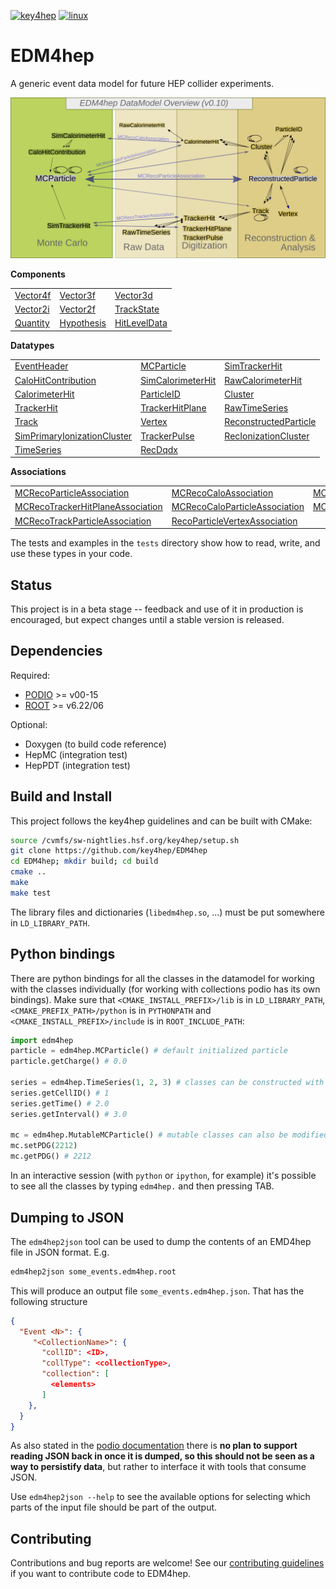 
[![key4hep](https://github.com/key4hep/EDM4hep/workflows/key4hep_linux/badge.svg)](https://github.com/key4hep/EDM4hep/actions/workflows/key4hep_linux.yml)
[![linux](https://github.com/key4hep/EDM4hep/actions/workflows/lcg_linux_with_podio.yml/badge.svg)](https://github.com/key4hep/EDM4hep/actions/workflows/lcg_linux_with_podio.yml)
# EDM4hep


A generic event data model for future HEP collider experiments.

![](doc/edm4hep_diagram.svg)

**Components**

| | | |
|-|-|-|
| [Vector4f](https://github.com/key4hep/EDM4hep/blob/main/edm4hep.yaml#L9)       | [Vector3f](https://github.com/key4hep/EDM4hep/blob/main/edm4hep.yaml#L26)  | [Vector3d](https://github.com/key4hep/EDM4hep/blob/main/edm4hep.yaml#L41)    |
| [Vector2i](https://github.com/key4hep/EDM4hep/blob/main/edm4hep.yaml#L60)      | [Vector2f](https://github.com/key4hep/EDM4hep/blob/main/edm4hep.yaml#L74)  | [TrackState](https://github.com/key4hep/EDM4hep/blob/main/edm4hep.yaml#L88)  |
| [Quantity](https://github.com/key4hep/EDM4hep/blob/main/edm4hep.yaml#L111)     | [Hypothesis](https://github.com/key4hep/EDM4hep/blob/main/edm4hep.yaml#L119) | [HitLevelData](https://github.com/key4hep/EDM4hep/blob/main/edm4hep.yaml#L126) |


**Datatypes**

| | | |
|-|-|-|
| [EventHeader](https://github.com/key4hep/EDM4hep/blob/main/edm4hep.yaml#L136)         | [MCParticle](https://github.com/key4hep/EDM4hep/blob/main/edm4hep.yaml#L147)        | [SimTrackerHit](https://github.com/key4hep/EDM4hep/blob/main/edm4hep.yaml#L215)         |
| [CaloHitContribution](https://github.com/key4hep/EDM4hep/blob/main/edm4hep.yaml#L257) | [SimCalorimeterHit](https://github.com/key4hep/EDM4hep/blob/main/edm4hep.yaml#L269) | [RawCalorimeterHit](https://github.com/key4hep/EDM4hep/blob/main/edm4hep.yaml#L281)     |
| [CalorimeterHit](https://github.com/key4hep/EDM4hep/blob/main/edm4hep.yaml#L290)      | [ParticleID](https://github.com/key4hep/EDM4hep/blob/main/edm4hep.yaml#L302)        | [Cluster](https://github.com/key4hep/EDM4hep/blob/main/edm4hep.yaml#L315)               |
| [TrackerHit](https://github.com/key4hep/EDM4hep/blob/main/edm4hep.yaml#L336)          | [TrackerHitPlane](https://github.com/key4hep/EDM4hep/blob/main/edm4hep.yaml#L351)   | [RawTimeSeries](https://github.com/key4hep/EDM4hep/blob/main/edm4hep.yaml#L370)                |
| [Track](https://github.com/key4hep/EDM4hep/blob/main/edm4hep.yaml#L383)               | [Vertex](https://github.com/key4hep/EDM4hep/blob/main/edm4hep.yaml#L402)            | [ReconstructedParticle](https://github.com/key4hep/EDM4hep/blob/main/edm4hep.yaml#L419) |
| [SimPrimaryIonizationCluster](https://github.com/key4hep/EDM4hep/blob/main/edm4hep.yaml#L527) | [TrackerPulse](https://github.com/key4hep/EDM4hep/blob/main/edm4hep.yaml#L561) | [RecIonizationCluster](https://github.com/key4hep/EDM4hep/blob/main/edm4hep.yaml#L574) |
| [TimeSeries](https://github.com/key4hep/EDM4hep/blob/main/edm4hep.yaml#L585) | [RecDqdx](https://github.com/key4hep/EDM4hep/blob/main/edm4hep.yaml#L597) |                                                                                          |

**Associations**

| | | |
|-|-|-|
| [MCRecoParticleAssociation](https://github.com/key4hep/EDM4hep/blob/main/edm4hep.yaml#L453)        | [MCRecoCaloAssociation](https://github.com/key4hep/EDM4hep/blob/main/edm4hep.yaml#L462)         | [MCRecoTrackerAssociation](https://github.com/key4hep/EDM4hep/blob/main/edm4hep.yaml#L471)         |
| [MCRecoTrackerHitPlaneAssociation](https://github.com/key4hep/EDM4hep/blob/main/edm4hep.yaml#L480) | [MCRecoCaloParticleAssociation](https://github.com/key4hep/EDM4hep/blob/main/edm4hep.yaml#L489) | [MCRecoClusterParticleAssociation](https://github.com/key4hep/EDM4hep/blob/main/edm4hep.yaml#L498) |
| [MCRecoTrackParticleAssociation](https://github.com/key4hep/EDM4hep/blob/main/edm4hep.yaml#L507)   | [RecoParticleVertexAssociation](https://github.com/key4hep/EDM4hep/blob/main/edm4hep.yaml#L516) |                                                                                                      |

The tests and examples in the `tests` directory show how to read, write, and use these types in your code.


## Status

This project is in a beta stage -- feedback and use of it in production is encouraged, but expect changes until a stable version is released.

## Dependencies

Required:

* [PODIO](https://github.com/AIDASoft/podio) >= v00-15
* [ROOT](https://github.com/root-project/root) >= v6.22/06

Optional:

* Doxygen (to build code reference)
* HepMC (integration test)
* HepPDT (integration test)

## Build and Install

This project follows the key4hep guidelines and can be built with CMake:

```sh
source /cvmfs/sw-nightlies.hsf.org/key4hep/setup.sh
git clone https://github.com/key4hep/EDM4hep
cd EDM4hep; mkdir build; cd build
cmake ..
make
make test
```

The library files and dictionaries (`libedm4hep.so`, ...) must be put somewhere in `LD_LIBRARY_PATH`.

## Python bindings
There are python bindings for all the classes in the datamodel for working with
the classes individually (for working with collections podio has its own
bindings). Make sure that `<CMAKE_INSTALL_PREFIX>/lib` is in `LD_LIBRARY_PATH`,
`<CMAKE_PREFIX_PATH>/python` is in `PYTHONPATH` and `<CMAKE_INSTALL_PREFIX>/include` is in `ROOT_INCLUDE_PATH`:
```python
import edm4hep
particle = edm4hep.MCParticle() # default initialized particle
particle.getCharge() # 0.0

series = edm4hep.TimeSeries(1, 2, 3) # classes can be constructed with non-default parameters
series.getCellID() # 1
series.getTime() # 2.0
series.getInterval() # 3.0

mc = edm4hep.MutableMCParticle() # mutable classes can also be modified
mc.setPDG(2212)
mc.getPDG() # 2212
```

In an interactive session (with `python` or `ipython`, for example) it's
possible to see all the classes by typing `edm4hep.` and then pressing TAB.

## Dumping to JSON
The `edm4hep2json` tool can be used to dump the contents of an EMD4hep file in
JSON format. E.g.

```bash
edm4hep2json some_events.edm4hep.root
```

This will produce an output file `some_events.edm4hep.json`. That has the following structure
```json
{
  "Event <N>": {
     "<CollectionName>": {
       "collID": <ID>,
       "collType": <collectionType>,
       "collection": [
         <elements>
       ]
    },
  }
}
```

As also stated in the [podio
documentation](https://github.com/AIDASoft/podio/blob/master/doc/advanced_topics.md#dumping-json)
there is **no plan to support reading JSON back in once it is dumped, so this
should not be seen as a way to persistify data**, but rather to interface it
with tools that consume JSON.

Use `edm4hep2json --help` to see the available options for selecting which parts
of the input file should be part of the output.

## Contributing

Contributions and bug reports are welcome! See our [contributing guidelines](doc/contributing.md) if you want to contribute code to EDM4hep.
